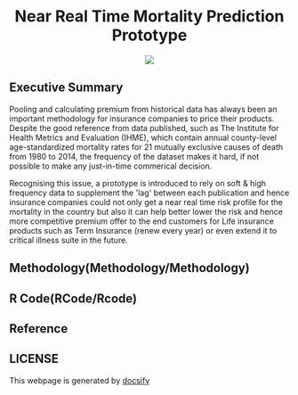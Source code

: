 <h1 align="center">Near Real Time Mortality Prediction Prototype</h1>

<p align="center"><img src="https://img.shields.io/badge/Author-Steven%20Chau-blue.svg"></p>

## Executive Summary

Pooling and calculating premium from historical data has always been an important methodology for insurance companies to price their products.  Despite the good reference from data published, such as The Institute for Health Metrics and Evaluation (IHME), which contain annual county-level age-standardized mortality rates for 21 mutually exclusive causes of death from 1980 to 2014, the frequency of the dataset makes it hard, if not possible to make any just-in-time commerical decision. 


Recognising this issue, a prototype is introduced to rely on soft & high frequency data to supplement the 'lag' between each publication and hence insurance companies could not only get a near real time risk profile for the mortality in the country but also it can help better lower the risk and hence more competitive premium offer to the end customers for Life  insurance products such as Term Insurance (renew every year) or even extend it to critical illness suite in the future.


## Methodology(Methodology/Methodology)

## R Code(RCode/Rcode)

## Reference

## LICENSE

This webpage is generated by [docsify](https://docsify.js.org)
